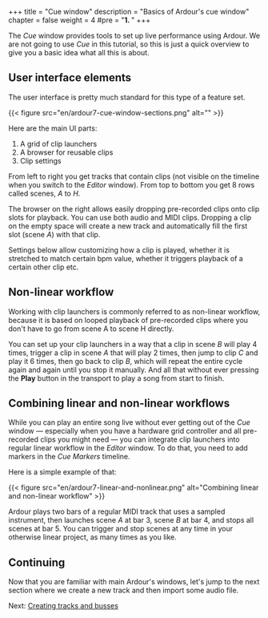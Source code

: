 +++
title = "Cue window"
description = "Basics of Ardour's cue window"
chapter = false
weight = 4
#pre = "<b>1. </b>"
+++

The _Cue_ window provides tools to set up live performance using Ardour. We are not going to use _Cue_ in this tutorial, so this is just a quick overview to give you a basic idea what all this is about.

## User interface elements

The user interface is pretty much standard for this type of a feature set.

{{< figure src="en/ardour7-cue-window-sections.png" alt="" >}}

Here are the main UI parts:

1. A grid of clip launchers
2. A browser for reusable clips
3. Clip settings

From left to right you get tracks that contain clips (not visible on the timeline when you switch to the _Editor_ window). From top to bottom you get 8 rows called scenes, _A_ to _H_.

The browser on the right allows easily dropping pre-recorded clips onto clip slots for playback. You can use both audio and MIDI clips. Dropping a clip on the empty space will create a new track and automatically fill the first slot (scene _A_) with that clip.

Settings below allow customizing how a clip is played, whether it is stretched to match certain bpm value, whether it triggers playback of a certain other clip etc.

## Non-linear workflow

Working with clip launchers is commonly referred to as non-linear workflow, because it is based on looped playback of pre-recorded clips where you don't have to go from scene A to scene H directly.

You can set up your clip launchers in a way that a clip in scene _B_ will play 4 times, trigger a clip in scene _A_ that will play 2 times, then jump to clip _C_ and play it 6 times, then go back to clip _B_, which will repeat the entire cycle again and again until you stop it manually. And all that without ever pressing the **Play** button in the transport to play a song from start to finish.

## Combining linear and non-linear workflows

While you can play an entire song live without ever getting out of the _Cue_ window — especially when you have a hardware grid controller and all pre-recorded clips you might need — you can integrate clip launchers into regular linear workflow in the _Editor_ window. To do that, you need to add markers in the _Cue Markers_ timeline.

Here is a simple example of that:

{{< figure src="en/ardour7-linear-and-nonlinear.png" alt="Combining linear and non-linear workflow" >}}

Ardour plays two bars of a regular MIDI track that uses a sampled instrument, then launches scene _A_ at bar 3, scene _B_ at bar 4, and stops all scenes at bar 5. You can trigger and stop scenes at any time in your otherwise linear project, as many times as you like.

## Continuing

Now that you are familiar with main Ardour's windows, let's jump to the next
section where we create a new track and then import some audio file.

Next: [Creating tracks and busses](../../creating-tracks-and-busses)